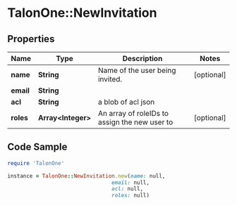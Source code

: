 # TalonOne::NewInvitation

## Properties

Name | Type | Description | Notes
------------ | ------------- | ------------- | -------------
**name** | **String** | Name of the user being invited. | [optional] 
**email** | **String** |  | 
**acl** | **String** | a blob of acl json | 
**roles** | **Array&lt;Integer&gt;** | An array of roleIDs to assign the new user to | [optional] 

## Code Sample

```ruby
require 'TalonOne'

instance = TalonOne::NewInvitation.new(name: null,
                                 email: null,
                                 acl: null,
                                 roles: null)
```


